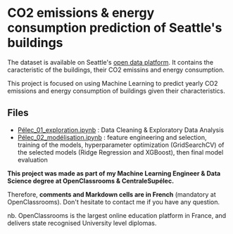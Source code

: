 # CO2 emissions & energy consumption prediction of Seattle's buildings

 The dataset is available on Seattle's [open data platform](https://data.seattle.gov/).
 It contains the caracteristic of the buildings, their CO2 emissins and energy consumption.
 
 This project is focused on using Machine Learning to predict yearly CO2 emissions and energy consumption of buildings given their characteristics.

## Files
- [Pélec_01_exploration.ipynb](https://github.com/fauconnier-n/ML-Engineer-OpenClassrooms-projects/blob/main/02%20-%20Anticipez%20les%20besoins%20en%20consommation%20de%20b%C3%A2timents/P%C3%A9lec_01_exploration.ipynb) : Data Cleaning & Exploratory Data Analysis 
- [Pélec_02_modélisation.ipynb](https://github.com/fauconnier-n/ML-Engineer-OpenClassrooms-projects/blob/main/02%20-%20Anticipez%20les%20besoins%20en%20consommation%20de%20b%C3%A2timents/P%C3%A9lec_02_mod%C3%A9lisation.ipynb) : feature engineering and selection, training of the models, hyperparameter optimization (GridSearchCV) of the selected models (Ridge Regression and XGBoost), then final model evaluation

**This project was made as part of my Machine Learning Engineer & Data Science degree at OpenClassrooms & CentraleSupélec.**

Therefore, **comments and Markdown cells are in French** (mandatory at OpenClassrooms). Don't hesitate to contact me if you have any question.

nb. OpenClassrooms is the largest online education platform in France, and delivers state recognised University level diplomas.


